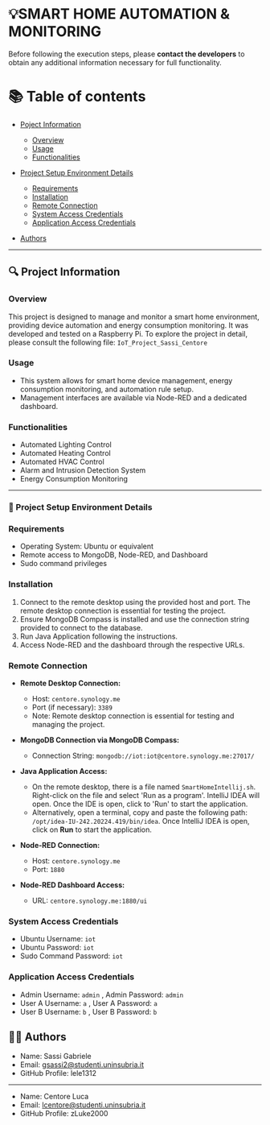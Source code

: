 # 💡SMART HOME AUTOMATION & MONITORING

Before following the execution steps, please **contact the developers** to obtain any additional information necessary for full functionality. 

# 📚 Table of contents 

- [Poject Information](#-project-information)
  - [Overview](#overview)
  - [Usage](#usage)
  - [Functionalities](#functionalities)
  
- [Project Setup Environment Details](#-project-setup-environment-details)
  - [Requirements](#requirements)
  - [Installation](#installation)
  - [Remote Connection](#remote-connection)
  - [System Access Credentials](#system-access-credential)
  - [Application Access Credentials](#application-access-credential)
  
- [Authors](#-authors)

---
## 🔍 Project Information

### Overview
This project is designed to manage and monitor a smart home environment, providing device automation and energy consumption monitoring. It was developed and tested on a Raspberry Pi. To explore the project in detail, please consult the following file: `IoT_Project_Sassi_Centore`

### Usage
- This system allows for smart home device management, energy consumption monitoring, and automation rule setup.
- Management interfaces are available via Node-RED and a dedicated dashboard.

### Functionalities
* Automated Lighting Control
* Automated Heating Control
* Automated HVAC Control
* Alarm and Intrusion Detection System
* Energy Consumption Monitoring
---
### 📝 Project Setup Environment Details

### Requirements
- Operating System: Ubuntu or equivalent
- Remote access to MongoDB, Node-RED, and Dashboard
- Sudo command privileges
  
### Installation
1. Connect to the remote desktop using the provided host and port. The remote desktop connection is essential for testing the project.
2. Ensure MongoDB Compass is installed and use the connection string provided to connect to the database.
3. Run Java Application following the instructions.
4. Access Node-RED and the dashboard through the respective URLs.

### Remote Connection
- **Remote Desktop Connection:**
  - Host: `centore.synology.me`
  - Port (if necessary): `3389`
  - Note: Remote desktop connection is essential for testing and managing the project.

- **MongoDB Connection via MongoDB Compass:**
  - Connection String: `mongodb://iot:iot@centore.synology.me:27017/`

- **Java Application Access:**
  - On the remote desktop, there is a file named `SmartHomeIntellij.sh`. Right-click on the file and select 'Run as a program'. IntelliJ IDEA will open. Once the IDE is open, click to 'Run' to start the application.
  - Alternatively, open a terminal, copy and paste the following path: `/opt/idea-IU-242.20224.419/bin/idea`. Once IntelliJ IDEA is open, click on **Run** to start the application.

- **Node-RED Connection:**
  - Host: `centore.synology.me`
  - Port: `1880`

- **Node-RED Dashboard Access:**
  - URL: `centore.synology.me:1880/ui`

### System Access Credentials
- Ubuntu Username: `iot`
- Ubuntu Password: `iot`
- Sudo Command Password: `iot`

### Application Access Credentials
- Admin Username: `admin` , Admin Password: `admin`
- User A Username: `a` , User A Password: `a`
- User B Username: `b` , User B Password: `b`

## 👨‍🏫 Authors

- Name: Sassi Gabriele
- Email: gsassi2@studenti.uninsubria.it
- GitHub Profile: lele1312
---
- Name: Centore Luca
- Email: lcentore@studenti.uninsubria.it
- GitHub Profile: zLuke2000


